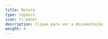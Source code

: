 ```yaml
---
title: Boleto
type: topdocs
icon: ti-panel
description: Clique para ver a documentação
weight: 4
---
```

